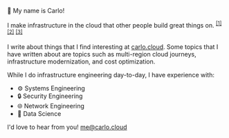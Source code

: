 👋  My name is Carlo!

I make infrastructure in the cloud that other people build great things on. <sup>[[1]](https://www.hackerone.com) [[2]](https://www.billgo.com)</sup> <sup>[[3]](https://www.nationbuilder.com)

I write about things that I find interesting at [carlo.cloud](https://www.carlo.cloud). Some topics that I have written about are topics such as multi-region cloud journeys, infrastructure modernization, and cost optimization.

While I do infrastructure engineering day-to-day, I have experience with:
* ⚙️ Systems Engineering
* 🔒 Security Engineering
* 🌐  Network Engineering
* 🥼  Data Science

I'd love to hear from you! [me@carlo.cloud](mailto:me@carlo.cloud)
